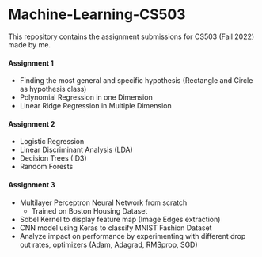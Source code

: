 # Machine-Learning-CS503
This repository contains the assignment submissions for CS503 (Fall 2022) made by me.


#### Assignment 1
- Finding the most general and specific hypothesis (Rectangle and Circle as hypothesis class)
- Polynomial Regression in one Dimension
- Linear Ridge Regression in Multiple Dimension

#### Assignment 2
- Logistic Regression
- Linear Discriminant Analysis (LDA)
- Decision Trees (ID3)
- Random Forests

#### Assignment 3
- Multilayer Perceptron Neural Network from scratch
  - Trained on Boston Housing Dataset
- Sobel Kernel to display feature map (Image Edges extraction)
- CNN model using Keras to classify MNIST Fashion Dataset
- Analyze impact on performance by experimenting with different drop out rates, optimizers (Adam, Adagrad, RMSprop, SGD)

